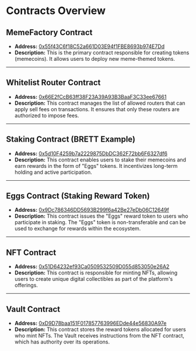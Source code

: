 # Contracts Overview

## MemeFactory Contract
- **Address:** [0x55f43C6f18C52a661D03E94f1FBE8693b974E7Dd](https://basescan.org/address/0x55f43C6f18C52a661D03E94f1FBE8693b974E7Dd#code)  
- **Description:** This is the primary contract responsible for creating tokens (memecoins). It allows users to deploy new meme-themed tokens.

---

## Whitelist Router Contract
- **Address:** [0x66E2fCcB63ff38F23A39A93B3BaaF3C33ee67661](https://basescan.org/address/0x66E2fCcB63ff38F23A39A93B3BaaF3C33ee67661#code)  
- **Description:** This contract manages the list of allowed routers that can apply sell fees on transactions. It ensures that only these routers are authorized to impose fees.

---

## Staking Contract (BRETT Example)
- **Address:** [0x5d10F4259b7a2229875DbDC362F72bb6F6327df6](https://basescan.org/address/0x5d10F4259b7a2229875DbDC362F72bb6F6327df6#code)  
- **Description:** This contract enables users to stake their memecoins and earn rewards in the form of "Eggs" tokens. It incentivizes long-term holding and active participation.

---

## Eggs Contract (Staking Reward Token)
- **Address:** [0x9Dc786346DD5693B299f6a42Be27eDb06C12649f](https://basescan.org/address/0x9Dc786346DD5693B299f6a42Be27eDb06C12649f#code)  
- **Description:** This contract issues the "Eggs" reward token to users who participate in staking. The "Eggs" token is non-transferable and can be used to exchange for rewards within the ecosystem.

---

## NFT Contract
- **Address:** [0x51D64232ef93Ca0509532509D055d853050e26A2](https://basescan.org/address/0x51D64232ef93Ca0509532509D055d853050e26A2#code)  
- **Description:** This contract is responsible for minting NFTs, allowing users to create unique digital collectibles as part of the platform's offerings.

---

## Vault Contract
- **Address:** [0xD9D78baa151F017857763996EDde44e56830A97e](https://basescan.org/address/0xD9D78baa151F017857763996EDde44e56830A97e#code)  
- **Description:** This contract stores the reward tokens allocated for users who mint NFTs. The Vault receives instructions from the NFT contract, which has authority over its operations.
